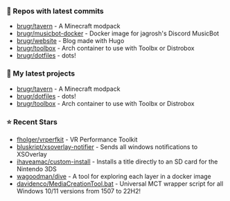 ### 👷 Repos with latest commits

- [brugr/tavern](https://github.com/brugr/tavern) - A Minecraft modpack
- [brugr/musicbot-docker](https://github.com/brugr/musicbot-docker) - Docker image for jagrosh&#39;s Discord MusicBot
- [brugr/website](https://github.com/brugr/website) - Blog made with Hugo
- [brugr/toolbox](https://github.com/brugr/toolbox) - Arch container to use with Toolbx or Distrobox
- [brugr/dotfiles](https://github.com/brugr/dotfiles) - dots!
### 🌱 My latest projects

- [brugr/tavern](https://github.com/brugr/tavern) - A Minecraft modpack
- [brugr/dotfiles](https://github.com/brugr/dotfiles) - dots!
- [brugr/toolbox](https://github.com/brugr/toolbox) - Arch container to use with Toolbx or Distrobox
### ⭐ Recent Stars

- [fholger/vrperfkit](https://github.com/fholger/vrperfkit) - VR Performance Toolkit
- [bluskript/xsoverlay-notifier](https://github.com/bluskript/xsoverlay-notifier) - Sends all windows notifications to XSOverlay
- [ihaveamac/custom-install](https://github.com/ihaveamac/custom-install) - Installs a title directly to an SD card for the Nintendo 3DS
- [wagoodman/dive](https://github.com/wagoodman/dive) - A tool for exploring each layer in a docker image
- [davidenco/MediaCreationTool.bat](https://github.com/davidenco/MediaCreationTool.bat) - Universal MCT wrapper script for all Windows 10/11 versions from 1507 to 22H2!
